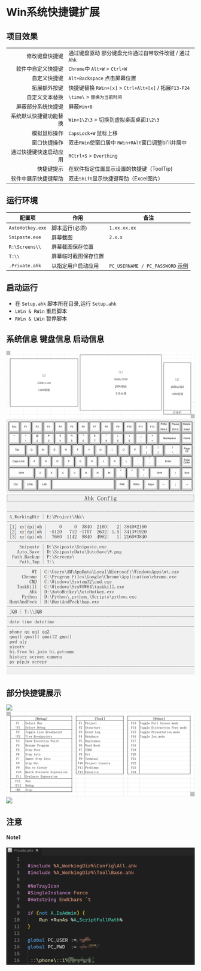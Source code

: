 # Win系统快捷键扩展



## 项目效果
|                        |                                                         |
| ---------------------: | :------------------------------------------------------ |
|         修改键盘快捷键 | 通过键盘驱动 部分键盘允许通过自带软件改键 / 通过`Ahk`   |
|     软件中自定义快捷键 | `Chrome`中  `Alt+W` > `Ctrl+W`                          |
|           自定义快捷键 | `Alt+Backspace` 点击屏幕位置                            |
|           拓展额外按键 | 快捷键替换  `RWin+[x]` > `Ctrl+Alt+[x]` / 拓展`F13-F24` |
|         自定义文本替换 | `\time\` > `替换为当前时间`                             |
|     屏蔽部分系统快捷键 | 屏蔽`Win+B`                                             |
| 系统默认快捷键功能替换 | `Win+1\2\3` > 切换到虚拟桌面桌面`1\2\3`                 |
|           模拟鼠标操作 | `CapsLock+W` 鼠标上移                                   |
|           窗口快捷操作 | 双击`RWin`使窗口居中  `RWin+RAlt`窗口调整bi'li并居中    |
| 通过快捷键快速启动应用 | `RCtrl+S` > `Everthing`                                 |
|             快捷键提示 | 在软件指定位置显示设置的快捷键（ToolTip)                |
|   软件中展示快捷键帮助 | 双击`Shift`显示快捷键帮助（Excel图片）                  |



## 运行环境
| 配置项           | 作用                 | 备注                                       |
| ---------------- | -------------------- | ------------------------------------------ |
| `AutoHotkey.exe` | 脚本运行(必须)       | `1.xx.xx.xx`                               |
| `Snipaste.exe`   | 屏幕截图             | `2.x.x`                                    |
| `R:\Screens\\`   | 屏幕截图保存位置     |                                            |
| `T:\\`           | 屏幕临时截图保存位置 |                                            |
| `.Private.ahk`   | 以指定用户启动应用   | `PC_USERNAME / PC_PASSWORD` [示例](#Note1) |


## 启动运行
- 在 `Setup.ahk` 脚本所在目录,运行 `Setup.ahk`
- `LWin & RWin` 重启脚本
- `RWin & LWin` 暂停脚本



## 系统信息 键盘信息 启动信息
![](https://github.com/By2048/Ahk/raw/master/Image/Readme/Screen.png)
![](https://github.com/By2048/Ahk/raw/master/Image/Readme/Keyboard.png)
![](https://github.com/By2048/Ahk/raw/master/Image/Readme/Init.png)



## 部分快捷键展示
![](https://github.com/By2048/Ahk/raw/master/Image/RShift/Windows.png)
![](https://github.com/By2048/Ahk/raw/master/Image/RShift/PyCharm-Fxx.png)
![](https://github.com/By2048/Ahk/raw/master/Image/RShift/RCtrl.png)



## 注意
#### Note1
![](https://github.com/By2048/Ahk/raw/master/Image/Readme/Note_Private.png)
